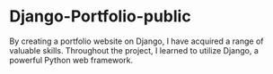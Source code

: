 # Django-Portfolio-public
By creating a portfolio website on Django, I have acquired a range of valuable skills. Throughout the project, I learned to utilize Django, a powerful Python web framework.
